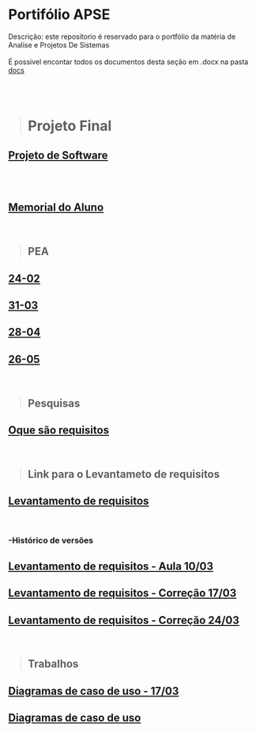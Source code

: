 # Portifólio APSE
 Descrição: este reposítorio é reservado para o portfólio da matéria de Analise e Projetos De Sistemas 
 <br><br>
 É possivel encontar todos os documentos desta seção em .docx na pasta [<ins>docs</ins>]($root$/../docs)

<br><br>

> # Projeto Final
## [Projeto de Software]($root$/../Projeto%20Final/Projeto%20de%20software/main.md)

<br><br>
## [<ins>Memorial do Aluno</ins>]($root$/../Memorial%20do%20Aluno/Memorial.md)

<br>

> ## PEA
## [<ins>24-02</ins>]($root$/../Avalição%20do%20PEA/PEA-24-02.md)
## [<ins>31-03</ins>]($root$/../Avalição%20do%20PEA/PEA-31-03.md)
## [<ins>28-04</ins>]($root$/../Avalição%20do%20PEA/PEA-28-04.md)
## [<ins>26-05</ins>]($root$/../Avalição%20do%20PEA/PEA-26-05.md)


<br>

> ## Pesquisas
## [Oque são requisitos]($root$/../docs/O%20que%20são%20requisitos.pdf)

<br>

 > ## Link para o Levantameto de requisitos

 ## [Levantamento de requisitos](https://docs.google.com/document/d/15c44JtlqyrCMYD4zUyNtGj0wD-eOzxUqxUDPlp7vMn0/edit)

<br>

### -Histórico de versões
## [Levantamento de requisitos - Aula 10/03]($root$/../docs/Levantamento%20de%20Requisitos.pdf)
## [Levantamento de requisitos - Correção 17/03]($root$/../docs/Levantamento%20de%20Requisitos%202.0%20(Aula%2017-03).pdf)
## [Levantamento de requisitos - Correção 24/03]($root$/../docs/Levantamento%20de%20Requisitos%202.0%20(Aula%2024-03).pdf)
<br>

> ## Trabalhos

## [Diagramas de caso de uso - 17/03]($root$/../docs/Diagramas%20de%20Caso%20de%20Uso.pdf)

## [Diagramas de caso de uso]($root$/../docs/Diagramas%20de%20Caso%20de%20Uso.pdf)